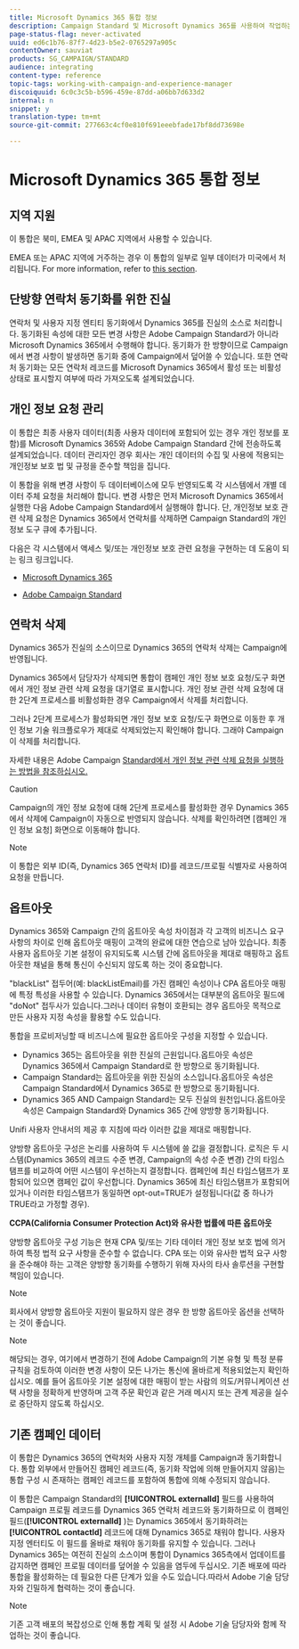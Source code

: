 ```yaml
---
title: Microsoft Dynamics 365 통합 정보
description: Campaign Standard 및 Microsoft Dynamics 365를 사용하여 작업하는 방법에 대한 알림 및 권장 사항 알아보기
page-status-flag: never-activated
uuid: ed6c1b76-87f7-4d23-b5e2-0765297a905c
contentOwner: sauviat
products: SG_CAMPAIGN/STANDARD
audience: integrating
content-type: reference
topic-tags: working-with-campaign-and-experience-manager
discoiquuid: 6c0c3c5b-b596-459e-87dd-a06bb7d633d2
internal: n
snippet: y
translation-type: tm+mt
source-git-commit: 277663c4cf0e810f691eeebfade17bf8dd73698e

---
```



# Microsoft Dynamics 365 통합 정보

## 지역 지원

이 통합은 북미, EMEA 및 APAC 지역에서 사용할 수 있습니다.

EMEA 또는 APAC 지역에 거주하는 경우 이 통합의 일부로 일부 데이터가 미국에서 처리됩니다. For more information, refer to [this section](../../reporting/using/about-dynamic-reports.md#dynamic-reporting-usage-agreement).

## 단방향 연락처 동기화를 위한 진실

연락처 및 사용자 지정 엔티티 동기화에서 Dynamics 365를 진실의 소스로 처리합니다. 동기화된 속성에 대한 모든 변경 사항은 Adobe Campaign Standard가 아니라 Microsoft Dynamics 365에서 수행해야 합니다. 동기화가 한 방향이므로 Campaign에서 변경 사항이 발생하면 동기화 중에 Campaign에서 덮어쓸 수 있습니다.  또한 연락처 동기화는 모든 연락처 레코드를 Microsoft Dynamics 365에서 활성 또는 비활성 상태로 표시할지 여부에 따라 가져오도록 설계되었습니다.

## 개인 정보 요청 관리

이 통합은 최종 사용자 데이터(최종 사용자 데이터에 포함되어 있는 경우 개인 정보를 포함)를 Microsoft Dynamics 365와 Adobe Campaign Standard 간에 전송하도록 설계되었습니다.  데이터 관리자인 경우 회사는 개인 데이터의 수집 및 사용에 적용되는 개인정보 보호 법 및 규정을 준수할 책임을 집니다.

이 통합을 위해 변경 사항이 두 데이터베이스에 모두 반영되도록 각 시스템에서 개별 데이터 주체 요청을 처리해야 합니다. 변경 사항은 먼저 Microsoft Dynamics 365에서 실행한 다음 Adobe Campaign Standard에서 실행해야 합니다. 단, 개인정보 보호 관련 삭제 요청은 Dynamics 365에서 연락처를 삭제하면 Campaign Standard의 개인 정보 도구 큐에 추가됩니다.

다음은 각 시스템에서 액세스 및/또는 개인정보 보호 관련 요청을 구현하는 데 도움이 되는 링크 링크입니다.

* [Microsoft Dynamics 365](https://docs.microsoft.com/en-us/microsoft-365/compliance/gdpr-dsr-dynamics365?toc=/microsoft-365/enterprise/toc.json)

* [Adobe Campaign Standard](https://www.adobe.io/apis/experiencecloud/gdpr/docs.html)

## 연락처 삭제

Dynamics 365가 진실의 소스이므로 Dynamics 365의 연락처 삭제는 Campaign에 반영됩니다.

Dynamics 365에서 담당자가 삭제되면 통합이 캠페인 개인 정보 보호 요청/도구 화면에서 개인 정보 관련 삭제 요청을 대기열로 표시합니다.  개인 정보 관련 삭제 요청에 대한 2단계 프로세스를 비활성화한 경우 Campaign에서 삭제를 처리합니다.

그러나 2단계 프로세스가 활성화되면 개인 정보 보호 요청/도구 화면으로 이동한 후 개인 정보 기술 워크플로우가 제대로 삭제되었는지 확인해야 합니다.  그래야 Campaign이 삭제를 처리합니다.

자세한 내용은 Adobe Campaign [Standard에서 개인 정보 관련 삭제 요청을 실행하는 방법을 참조하십시오.](https://docs.adobe.com/content/help/en/campaign-learn/campaign-standard-tutorials/privacy/execute-privacy-requests.html)

>[!CAUTION]
>
>Campaign의 개인 정보 요청에 대해 2단계 프로세스를 활성화한 경우 Dynamics 365에서 삭제에 Campaign이 자동으로 반영되지 않습니다.  삭제를 확인하려면 [캠페인 개인 정보 요청] 화면으로 이동해야 합니다.

>[!NOTE]
>
>이 통합은 외부 ID(즉, Dynamics 365 연락처 ID)를 레코드/프로필 식별자로 사용하여 요청을 만듭니다.

## 옵트아웃

Dynamics 365와 Campaign 간의 옵트아웃 속성 차이점과 각 고객의 비즈니스 요구 사항의 차이로 인해 옵트아웃 매핑이 고객의 완료에 대한 연습으로 남아 있습니다. 최종 사용자 옵트아웃 기본 설정이 유지되도록 시스템 간에 옵트아웃을 제대로 매핑하고 옵트아웃한 채널을 통해 통신이 수신되지 않도록 하는 것이 중요합니다.

&quot;blackList&quot; 접두어(예: blackListEmail)를 가진 캠페인 속성이나 CPA 옵트아웃 매핑에 특정 특성을 사용할 수 있습니다.  Dynamics 365에서는 대부분의 옵트아웃 필드에 &quot;doNot&quot; 접두사가 있습니다.그러나 데이터 유형이 호환되는 경우 옵트아웃 목적으로 만든 사용자 지정 속성을 활용할 수도 있습니다.

통합을 프로비저닝할 때 비즈니스에 필요한 옵트아웃 구성을 지정할 수 있습니다.

* Dynamics 365는 옵트아웃을 위한 진실의 근원입니다.옵트아웃 속성은 Dynamics 365에서 Campaign Standard로 한 방향으로 동기화됩니다.
* Campaign Standard는 옵트아웃을 위한 진실의 소스입니다.옵트아웃 속성은 Campaign Standard에서 Dynamics 365로 한 방향으로 동기화됩니다.
* Dynamics 365 AND Campaign Standard는 모두 진실의 원천입니다.옵트아웃 속성은 Campaign Standard와 Dynamics 365 간에 양방향 동기화됩니다.

Unifi 사용자 안내서의 [](https://drive.google.com/drive/folders/16seHF45e6bFxHX15zWLqFLEXymCuA_wn) 제공 후 지침에 따라 이러한 값을 제대로 매핑합니다.

양방향 옵트아웃 구성은 논리를 사용하여 두 시스템에 쓸 값을 결정합니다.  로직은 두 시스템(Dynamics 365의 레코드 수준 변경, Campaign의 속성 수준 변경) 간의 타임스탬프를 비교하여 어떤 시스템이 우선하는지 결정합니다.  캠페인에 최신 타임스탬프가 포함되어 있으면 캠페인 값이 우선합니다.  Dynamics 365에 최신 타임스탬프가 포함되어 있거나 이러한 타임스탬프가 동일하면 opt-out=TRUE가 설정됩니다(값 중 하나가 TRUE라고 가정할 경우).

**CCPA(California Consumer Protection Act)와 유사한 법률에 따른 옵트아웃**

양방향 옵트아웃 구성 기능은 현재 CPA 및/또는 기타 데이터 개인 정보 보호 법에 의거하여 특정 법적 요구 사항을 준수할 수 없습니다. CPA 또는 이와 유사한 법적 요구 사항을 준수해야 하는 고객은 양방향 동기화를 수행하기 위해 자사의 타사 솔루션을 구현할 책임이 있습니다.

>[!NOTE]
>
>회사에서 양방향 옵트아웃 지원이 필요하지 않은 경우 한 방향 옵트아웃 옵션을 선택하는 것이 좋습니다.

>[!NOTE]
>
>해당되는 경우, 여기에서 변경하기 전에 Adobe Campaign의 기본 유형 및 특정 분류 규칙을 검토하여 이러한 변경 사항이 모든 나가는 통신에 올바르게 적용되었는지 확인하십시오. 예를 들어 옵트아웃 기본 설정에 대한 매핑이 받는 사람의 의도/커뮤니케이션 선택 사항을 정확하게 반영하며 고객 주문 확인과 같은 거래 메시지 또는 관계 제공을 실수로 중단하지 않도록 하십시오.

## 기존 캠페인 데이터

이 통합은 Dynamics 365의 연락처와 사용자 지정 개체를 Campaign과 동기화합니다. 통합 외부에서 만들어진 캠페인 레코드(즉, 동기화 작업에 의해 만들어지지 않음)는 통합 구성 시 존재하는 캠페인 레코드를 포함하여 통합에 의해 수정되지 않습니다.

이 통합은 Campaign Standard의 **[!UICONTROL externalId]** 필드를 사용하여 Campaign 프로필 레코드를 Dynamics 365 연락처 레코드와 동기화하므로 이 캠페인 필드(**[!UICONTROL externalId]** )는 Dynamics 365에서 동기화하려는 **[!UICONTROL contactId]** 레코드에 대해 Dynamics 365로 채워야 합니다.  사용자 지정 엔터티도 이 필드를 올바로 채워야 동기화를 유지할 수 있습니다.  그러나 Dynamics 365는 여전히 진실의 소스이며 통합이 Dynamics 365측에서 업데이트를 감지하면 캠페인 프로필 데이터를 덮어쓸 수 있음을 염두에 두십시오.  기존 배포에 따라 통합을 활성화하는 데 필요한 다른 단계가 있을 수도 있습니다.따라서 Adobe 기술 담당자와 긴밀하게 협력하는 것이 좋습니다.

>[!NOTE]
>
>기존 고객 배포의 복잡성으로 인해 통합 계획 및 설정 시 Adobe 기술 담당자와 함께 작업하는 것이 좋습니다.
